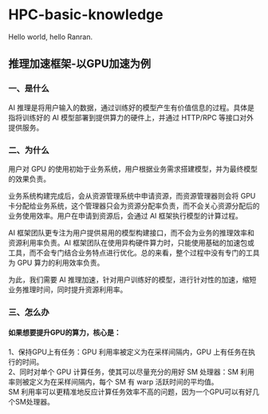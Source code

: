 # HPC-basic-knowledge
Hello world, hello Ranran.

## 推理加速框架-以GPU加速为例<br>
### 一、是什么<br>
AI 推理是将用户输入的数据，通过训练好的模型产生有价值信息的过程。具体是指将训练好的 AI 模型部署到提供算力的硬件上，并通过 HTTP/RPC 等接口对外提供服务。<br>
### 二、为什么<br>
用户对 GPU 的使用初始于业务系统，用户根据业务需求搭建模型，并为最终模型的效果负责。<br>

业务系统构建完成后，会从资源管理系统中申请资源，而资源管理器则会将 GPU 卡分配给业务系统，这个管理器只会为资源分配率负责，而不会关心资源分配后的业务使用效率。用户在申请到资源后，会通过 AI 框架执行模型的计算过程。

AI 框架团队更专注为用户提供易用的模型构建接口，而不会为业务的推理效率和资源利用率负责。AI 框架团队在使用异构硬件算力时，只能使用基础的加速包或工具，而不会专门结合业务特点进行优化。总的来看，整个过程中没有专门的工具为 GPU 算力的利用效率负责。<br>

为此，我们需要 AI 推理加速，针对用户训练好的模型，进行针对性的加速，缩短业务推理时间，同时提升资源利用率。<br>
### 三、怎么办<br>
#### 如果想要提升GPU的算力，核心是：<br>
1、保持GPU上有任务：GPU 利用率被定义为在采样间隔内，GPU 上有任务在执行的时间。<br>
2、同时对单个 GPU 计算任务，使其可以尽量充分的用好 SM 处理器：SM 利用率则被定义为在采样间隔内，每个 SM 有 warp 活跃时间的平均值。<br>
SM 利用率可以更精准地反应计算任务效率不高的问题，因为一个GPU可以有好几个SM处理器。<br>
